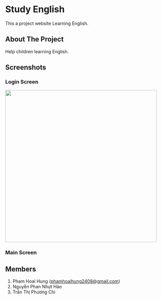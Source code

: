 # Study English

This a project website Learning English.

## About The Project

Help children learning English.


## Screenshots

### Login Screen
<img height="480px" src="#">

### Main Screen


## Members

1. Pham Hoai Hung (phamhoaihung2408@gmail.com)
2. Nguyễn Phan Nhựt Hào
3. Trần Thị Phương Chi